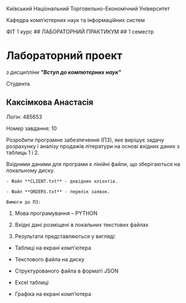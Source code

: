 Київський Національний Торговельно-Економічний Університет

Кафедра комп’ютерних наук та інформаційних систем

ФІТ 1 курс ## ЛАБОРАТОРНИЙ ПРАКТИКУМ ## 1 семестр

# Лабораторний проект

*з дисципліни* ***"Вступ до компютерних наук"***

Студента 

## **Каксімкова Анастасія**

Логін: 485653

Номер завдання: 10



Розробити програмне забезпечення (ПЗ), яке вирішує задачу розрахунку і аналізу продажів літератури на основі вхідних даних з таблиць 1 і 2.

Вхідними даними для програми є лінійні файли, що зберігаються на локальному диску.

	- Файл **CLIENT.txt** - довідник клієнтів.

	- Файл **ORDERS.txt** - перелік заявок.
	
	Вимоги до ПЗ:

1. Мова програмування – PYTHON

2. Вхідні дані розміщені в локальних текстових файлах

3. Результати представляються у вигляді:

- Таблиці на екрані комп’ютера

- Текстового файла на диску

- Структурованого файла в форматі JSON

- Excel таблиці

- Графіка на екрані комп’ютера
